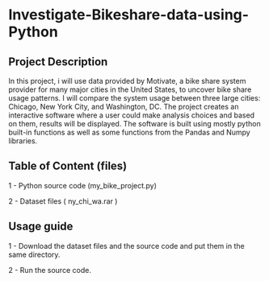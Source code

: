 # Investigate-Bikeshare-data-using-Python
## Project Description
In this project, i will use data provided by Motivate, a bike share system provider for many major cities in the United States, to uncover bike share usage patterns. I will compare the system usage between three large cities: Chicago, New York City, and Washington, DC.
The project creates an interactive software where a user could make analysis choices and based on them, results will be displayed. The software is built using mostly python built-in functions as well as some functions from the Pandas and Numpy libraries.

## Table of Content (files) 
1 - Python source code (my_bike_project.py)   

2 - Dataset files ( ny_chi_wa.rar )

## Usage guide
1 - Download the dataset files and the source code and put them in the same directory.    

2 - Run the source code.
